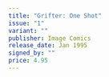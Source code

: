 ```yaml
---
title: "Grifter: One Shot"
issue: "1"
variant: ""
publisher: Image Comics
release_date: Jan 1995
signed_by: ""
price: 4.95
---
```

